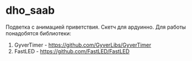 # dho_saab
Подветка с анимацией приветствия.
Скетч для ардуинно. 
Для работы понадобятся библиотеки:
1) GyverTimer - https://github.com/GyverLibs/GyverTimer
2) FastLED - https://github.com/FastLED/FastLED
